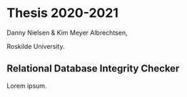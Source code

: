 # Thesis 2020-2021

Danny Nielsen & Kim Meyer Albrechtsen,

Roskilde University.



## Relational Database Integrity Checker

Lorem ipsum.